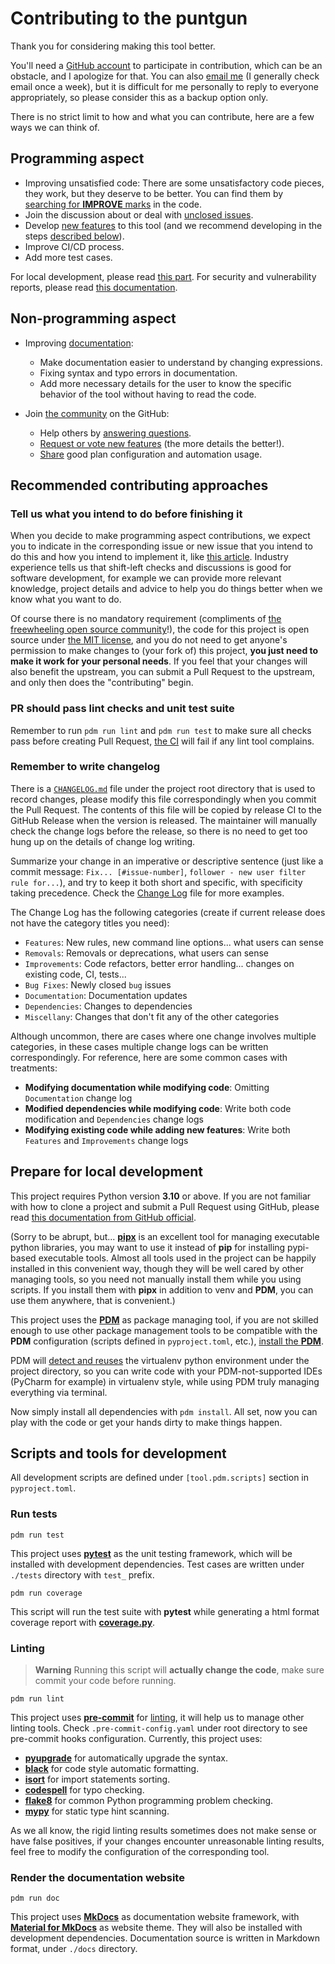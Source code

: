 # Contributing to the puntgun

Thank you for considering making this tool better.

You'll need a [GitHub account](https://github.com/) to participate in contribution,
which can be an obstacle, and I apologize for that.
You can also [email me](mailto:bottleholder@anche.no) (I generally check email once a week),
but it is difficult for me personally to reply to everyone appropriately,
so please consider this as a backup option only.

There is no strict limit to how and what you can contribute, here are a few ways we can think of.

## Programming aspect

* Improving unsatisfied code: There are some unsatisfactory code pieces, they work, but they deserve to be better.
  You can find them by [searching for **IMPROVE** marks](https://github.com/search?q=%22IMPROVE%22+repo%3Aboholder%2Fpuntgun+in%3Afile&type=code)
  in the code.
* Join the discussion about or deal with [unclosed issues](https://github.com/boholder/puntgun/issues).
* Develop [new features](https://github.com/boholder/puntgun/discussions/categories/feature-requests)
  to this tool (and we recommend developing in the steps [described below](#prepare-for-local-development)).
* Improve CI/CD process.
* Add more test cases.

For local development, please read [this part](#prepare-for-local-development).
For security and vulnerability reports, please read [this documentation](https://github.com/boholder/puntgun/security/policy).

## Non-programming aspect

* Improving [documentation](https://github.com/boholder/puntgun/tree/main/docs/docs):
    * Make documentation easier to understand by changing expressions.
    * Fixing syntax and typo errors in documentation.
    * Add more necessary details for the user to know the specific behavior of the tool without having to read the code.

* Join [the community](https://github.com/boholder/puntgun/discussions) on the GitHub:
    * Help others by [answering questions](https://github.com/boholder/puntgun/discussions/categories/q-a).
    * [Request or vote new features](https://github.com/boholder/puntgun/discussions/categories/feature-requests) (the more details the better!).
    * [Share](https://github.com/boholder/puntgun/discussions/categories/good-usage) good plan configuration and automation usage.

## Recommended contributing approaches

### Tell us what you intend to do before finishing it

When you decide to make programming aspect contributions,
we expect you to indicate in the corresponding issue or new issue that you intend to do this and how you intend to implement it,
like [this article](https://blog.jetbrains.com/upsource/2017/01/18/code-review-as-a-gateway).
Industry experience tells us that shift-left checks and discussions is good for software development,
for example we can provide more relevant knowledge, project details and advice to help you do things better when we know what you want to do.

Of course there is no mandatory requirement
(compliments of [the freewheeling open source community](http://www.catb.org/~esr/writings/cathedral-bazaar/)!),
the code for this project is open source under [the MIT license](https://github.com/boholder/puntgun/blob/main/LICENSE),
and you do not need to get anyone's permission to make changes to (your fork of) this project,
**you just need to make it work for your personal needs**.
If you feel that your changes will also benefit the upstream, you can submit a Pull Request to the upstream,
and only then does the "contributing" begin.

### PR should pass lint checks and unit test suite

Remember to run `pdm run lint` and `pdm run test` to make sure all checks pass before creating Pull Request,
[the CI](https://github.com/boholder/puntgun/blob/main/.github/workflows/test.yml) will fail if any lint tool complains.

### Remember to write changelog

There is a [`CHANGELOG.md`](https://github.com/boholder/puntgun/blob/main/CHANGELOG.md) file
under the project root directory that is used to record changes,
please modify this file correspondingly when you commit the Pull Request.
The contents of this file will be copied by release CI to the GitHub Release when the version is released.
The maintainer will manually check the change logs before the release,
so there is no need to get too hung up on the details of change log writing.

Summarize your change in an imperative or descriptive sentence
(just like a commit message: `Fix... [#issue-number]`, `follower - new user filter rule for...`),
and try to keep it both short and specific, with specificity taking precedence.
Check the [Change Log](https://github.com/boholder/puntgun/blob/main/CHANGELOG.md) file for more examples.

The Change Log has the following categories (create if current release does not have the category titles you need):

* `Features`: New rules, new command line options... what users can sense
* `Removals`: Removals or deprecations, what users can sense
* `Improvements`: Code refactors, better error handling... changes on existing code, CI, tests...
* `Bug Fixes`: Newly closed `bug` issues
* `Documentation`: Documentation updates
* `Dependencies`: Changes to dependencies
* `Miscellany`: Changes that don't fit any of the other categories

Although uncommon, there are cases where one change involves multiple categories,
in these cases multiple change logs can be written correspondingly.
For reference, here are some common cases with treatments:

* **Modifying documentation while modifying code**: Omitting `Documentation` change log
* **Modified dependencies while modifying code**: Write both code modification and `Dependencies` change logs
* **Modifying existing code while adding new features**: Write both `Features` and `Improvements` change logs

## Prepare for local development

This project requires Python version **3.10** or above.
If you are not familiar with how to clone a project and submit a Pull Request using GitHub,
please read [this documentation from GitHub official](https://docs.github.com/en/get-started/quickstart/contributing-to-projects).

(Sorry to be abrupt, but... [**pipx**](https://github.com/pypa/pipx) is an excellent tool for managing executable python libraries,
you may want to use it instead of **pip** for installing pypi-based executable tools.
Almost all tools used in the project can be happily installed in this convenient way,
though they will be well cared by other managing tools, so you need not manually install them while you using scripts.
If you install them with **pipx** in addition to venv and **PDM**, you can use them anywhere, that is convenient.)

This project uses the [**PDM**](https://pdm.fming.dev/latest/) as package managing tool,
if you are not skilled enough to use other package management tools to
be compatible with the **PDM** configuration (scripts defined in `pyproject.toml`, etc.),
[install the **PDM**](https://pdm.fming.dev/latest/#recommended-installation-method).

PDM will [detect and reuses](https://pdm.fming.dev/latest/usage/venv/) the virtualenv python environment under the project directory,
so you can write code with your PDM-not-supported IDEs (PyCharm for example) in virtualenv style,
while using PDM truly managing everything via terminal.

Now simply install all dependencies with `pdm install`.
All set, now you can play with the code or get your hands dirty to make things happen.

## Scripts and tools for development

All development scripts are defined under `[tool.pdm.scripts]` section in `pyproject.toml`.

### Run tests

```shell
pdm run test
```

This project uses [**pytest**](https://docs.pytest.org/en/7.1.x/) as the unit testing framework,
which will be installed with development dependencies.
Test cases are written under `./tests` directory with `test_` prefix.

```shell
pdm run coverage
```

This script will run the test suite with **pytest** while
generating a html format coverage report with [**coverage.py**](https://coverage.readthedocs.io).

### Linting

> **Warning**
> Running this script will **actually change the code**, make sure commit your code before running.

```shell
pdm run lint
```

This project uses [**pre-commit**](https://pre-commit.com/#intro) for [linting](https://en.wikipedia.org/wiki/Lint_(software)),
it will help us to manage other linting tools.
Check `.pre-commit-config.yaml` under root directory to see pre-commit hooks configuration.
Currently, this project uses:

* [**pyupgrade**](https://github.com/asottile/pyupgrade) for automatically upgrade the syntax.
* [**black**](https://black.readthedocs.io/en/stable/) for code style automatic formatting.
* [**isort**](https://pycqa.github.io/isort/) for import statements sorting.
* [**codespell**](https://github.com/codespell-project/codespell) for typo checking.
* [**flake8**](https://flake8.pycqa.org/en/latest/index.html) for common Python programming problem checking.
* [**mypy**](https://mypy.readthedocs.io/en/stable/) for static type hint scanning.

As we all know, the rigid linting results sometimes does not make sense or have false positives,
if your changes encounter unreasonable linting results,
feel free to modify the configuration of the corresponding tool.

### Render the documentation website

```shell
pdm run doc
```

This project uses [**MkDocs**](https://www.mkdocs.org/getting-started/) as documentation website framework,
with [**Material for MkDocs**](https://squidfunk.github.io/mkdocs-material/getting-started/#getting-started) as website theme.
They will also be installed with development dependencies.
Documentation source is written in Markdown format, under `./docs` directory.